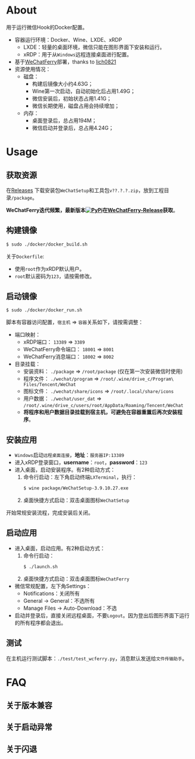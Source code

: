 # About
用于运行微信Hook的Docker配置。
*   容器运行环境：Docker、Wine、LXDE、xRDP
    -   LXDE：轻量的桌面环境，微信只能在图形界面下安装和运行。
    -   xRDP：用于从``Windows``远程连接桌面进行配置。
*   基于[WeChatFerry](https://github.com/lich0821/WeChatFerry)部署，thanks to [lich0821](https://github.com/lich0821/WeChatFerry/commits?author=lich0821)
*   资源使用情况：
    -   磁盘：
        -   构建后镜像大小约4.63G；
        -   Wine第一次启动，自动初始化后占用1.49G；
        -   微信安装后，初始状态占用1.41G；
        -   微信长期使用，磁盘占用会持续增加；
    -   内存：
        -   桌面登录后，总占用194M；
        -   微信启动并登录后，总占用4.24G；

# Usage
## 获取资源
在[Releases](https://github.com/Saroth/docker_wechat/releases)
下载安装包``WeChatSetup``和工具包``v??.?.?.zip``，放到工程目录``/package``。

**WeChatFerry迭代频繁，最新版本[![PyPi](https://img.shields.io/pypi/v/wcferry.svg)](https://pypi.python.org/pypi/wcferry)在[WeChatFerry-Release](https://github.com/lich0821/WeChatFerry/releases)获取**。

## 构建镜像
```sh
$ sudo ./docker/docker_build.sh
```

关于``Dockerfile``:
-   使用``root``作为xRDP默认用户。
-   ``root``默认密码为``123``，请按需修改。

## 启动镜像
```sh
$ sudo ./docker/docker_run.sh
```

脚本有容器访问配置，``宿主机`` => ``容器``关系如下，请按需调整：
*   端口映射：
    -   xRDP端口： ``13389`` => ``3389``
    -   WeChatFerry命令端口： ``18001`` => ``8001``
    -   WeChatFerry消息端口： ``18002`` => ``8002``
*   目录挂载：
    -   安装资料： ``./package`` => ``/root/package`` (仅在第一次安装微信时使用)
    -   程序文件： ``./wechat/program`` => ``/root/.wine/drive_c/Program\ Files/Tencent/WeChat``
    -   图标文件： ``./wechat/share/icons`` => ``/root/.local/share/icons``
    -   用户数据： ``./wechat/user_dat`` => ``/root/.wine/drive_c/users/root/AppData/Roaming/Tencent/WeChat``
    -   **将程序和用户数据目录挂载到宿主机，可避免在容器重置后再次安装程序**。

## 安装应用
*   ``Windows``启动``远程桌面连接``，**地址**：``服务器IP:13389``
*   进入xRDP登录窗口，**username**：``root``，**password**：``123``
*   进入桌面，启动安装程序。有2种启动方式：
    1.  命令行启动：左下角启动终端``LXTerminal``，执行：
        ```sh
        $ wine package/WeChatSetup-3.9.10.27.exe
        ```
    2.  桌面快捷方式启动：双击桌面图标``WeChatSetup``

开始常规安装流程，完成安装后关闭。

## 启动应用
*   进入桌面，启动应用。有2种启动方式：
    1.  命令行启动：
        ```sh
        $ ./launch.sh
        ```
    2.  桌面快捷方式启动：双击桌面图标``WeChatFerry``
*   微信常规配置，左下角Settings：
    -   Notifications：关闭所有
    -   General -> General：不选所有
    -   Manage Files -> Auto-Download：不选
*   启动并登录后，直接关闭远程桌面，不要``Logout``。因为登出后图形界面下运行的所有程序都会退出。

## 测试
在主机运行测试脚本：``./test/test_wcferry.py``，消息默认发送给``文件传输助手``。

# FAQ
## 关于版本兼容

## 关于启动异常

## 关于闪退

